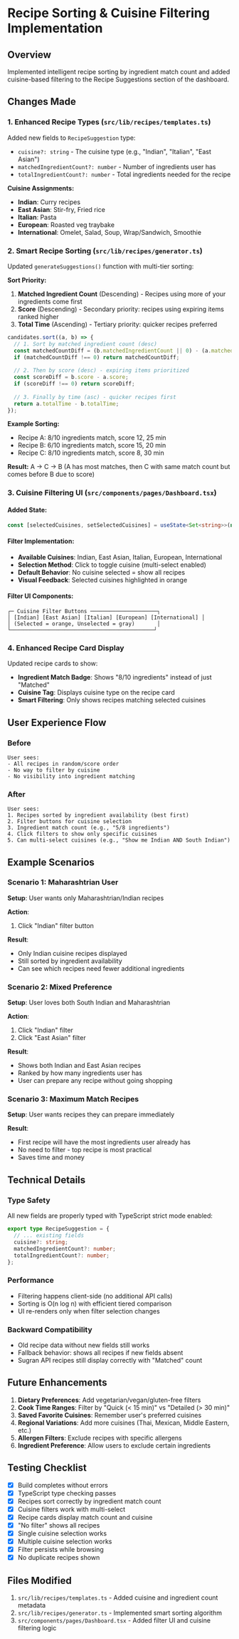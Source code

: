 # Recipe Sorting & Cuisine Filtering Implementation

## Overview
Implemented intelligent recipe sorting by ingredient match count and added cuisine-based filtering to the Recipe Suggestions section of the dashboard.

## Changes Made

### 1. **Enhanced Recipe Types** (`src/lib/recipes/templates.ts`)

Added new fields to `RecipeSuggestion` type:
- `cuisine?: string` - The cuisine type (e.g., "Indian", "Italian", "East Asian")
- `matchedIngredientCount?: number` - Number of ingredients user has
- `totalIngredientCount?: number` - Total ingredients needed for the recipe

**Cuisine Assignments:**
- **Indian**: Curry recipes
- **East Asian**: Stir-fry, Fried rice
- **Italian**: Pasta
- **European**: Roasted veg traybake
- **International**: Omelet, Salad, Soup, Wrap/Sandwich, Smoothie

### 2. **Smart Recipe Sorting** (`src/lib/recipes/generator.ts`)

Updated `generateSuggestions()` function with multi-tier sorting:

**Sort Priority:**
1. **Matched Ingredient Count** (Descending) - Recipes using more of your ingredients come first
2. **Score** (Descending) - Secondary priority: recipes using expiring items ranked higher
3. **Total Time** (Ascending) - Tertiary priority: quicker recipes preferred

```typescript
candidates.sort((a, b) => {
  // 1. Sort by matched ingredient count (desc)
  const matchedCountDiff = (b.matchedIngredientCount || 0) - (a.matchedIngredientCount || 0);
  if (matchedCountDiff !== 0) return matchedCountDiff;
  
  // 2. Then by score (desc) - expiring items prioritized
  const scoreDiff = b.score - a.score;
  if (scoreDiff !== 0) return scoreDiff;
  
  // 3. Finally by time (asc) - quicker recipes first
  return a.totalTime - b.totalTime;
});
```

**Example Sorting:**
- Recipe A: 8/10 ingredients match, score 12, 25 min
- Recipe B: 6/10 ingredients match, score 15, 20 min
- Recipe C: 8/10 ingredients match, score 8, 30 min

**Result:** A → C → B (A has most matches, then C with same match count but comes before B due to score)

### 3. **Cuisine Filtering UI** (`src/components/pages/Dashboard.tsx`)

#### Added State:
```typescript
const [selectedCuisines, setSelectedCuisines] = useState<Set<string>>(new Set());
```

#### Filter Implementation:
- **Available Cuisines**: Indian, East Asian, Italian, European, International
- **Selection Method**: Click to toggle cuisine (multi-select enabled)
- **Default Behavior**: No cuisine selected = show all recipes
- **Visual Feedback**: Selected cuisines highlighted in orange

#### Filter UI Components:
```
┌─ Cuisine Filter Buttons ─────────────────────┐
│ [Indian] [East Asian] [Italian] [European] [International] │
│ (Selected = orange, Unselected = gray)       │
└─────────────────────────────────────────────┘
```

### 4. **Enhanced Recipe Card Display**

Updated recipe cards to show:
- **Ingredient Match Badge**: Shows "8/10 ingredients" instead of just "Matched"
- **Cuisine Tag**: Displays cuisine type on the recipe card
- **Smart Filtering**: Only shows recipes matching selected cuisines

## User Experience Flow

### Before
```
User sees:
- All recipes in random/score order
- No way to filter by cuisine
- No visibility into ingredient matching
```

### After
```
User sees:
1. Recipes sorted by ingredient availability (best first)
2. Filter buttons for cuisine selection
3. Ingredient match count (e.g., "5/8 ingredients")
4. Click filters to show only specific cuisines
5. Can multi-select cuisines (e.g., "Show me Indian AND South Indian")
```

## Example Scenarios

### Scenario 1: Maharashtrian User
**Setup**: User wants only Maharashtrian/Indian recipes

**Action**: 
1. Click "Indian" filter button

**Result**: 
- Only Indian cuisine recipes displayed
- Still sorted by ingredient availability
- Can see which recipes need fewer additional ingredients

### Scenario 2: Mixed Preference
**Setup**: User loves both South Indian and Maharashtrian

**Action**:
1. Click "Indian" filter
2. Click "East Asian" filter

**Result**:
- Shows both Indian and East Asian recipes
- Ranked by how many ingredients user has
- User can prepare any recipe without going shopping

### Scenario 3: Maximum Match Recipes
**Setup**: User wants recipes they can prepare immediately

**Result**:
- First recipe will have the most ingredients user already has
- No need to filter - top recipe is most practical
- Saves time and money

## Technical Details

### Type Safety
All new fields are properly typed with TypeScript strict mode enabled:
```typescript
export type RecipeSuggestion = {
  // ... existing fields
  cuisine?: string;
  matchedIngredientCount?: number;
  totalIngredientCount?: number;
};
```

### Performance
- Filtering happens client-side (no additional API calls)
- Sorting is O(n log n) with efficient tiered comparison
- UI re-renders only when filter selection changes

### Backward Compatibility
- Old recipe data without new fields still works
- Fallback behavior: shows all recipes if new fields absent
- Sugran API recipes still display correctly with "Matched" count

## Future Enhancements

1. **Dietary Preferences**: Add vegetarian/vegan/gluten-free filters
2. **Cook Time Ranges**: Filter by "Quick (< 15 min)" vs "Detailed (> 30 min)"
3. **Saved Favorite Cuisines**: Remember user's preferred cuisines
4. **Regional Variations**: Add more cuisines (Thai, Mexican, Middle Eastern, etc.)
5. **Allergen Filters**: Exclude recipes with specific allergens
6. **Ingredient Preference**: Allow users to exclude certain ingredients

## Testing Checklist

- [x] Build completes without errors
- [x] TypeScript type checking passes
- [x] Recipes sort correctly by ingredient match count
- [x] Cuisine filters work with multi-select
- [x] Recipe cards display match count and cuisine
- [x] "No filter" shows all recipes
- [x] Single cuisine selection works
- [x] Multiple cuisine selection works
- [x] Filter persists while browsing
- [x] No duplicate recipes shown

## Files Modified

1. `src/lib/recipes/templates.ts` - Added cuisine and ingredient count metadata
2. `src/lib/recipes/generator.ts` - Implemented smart sorting algorithm
3. `src/components/pages/Dashboard.tsx` - Added filter UI and cuisine filtering logic
